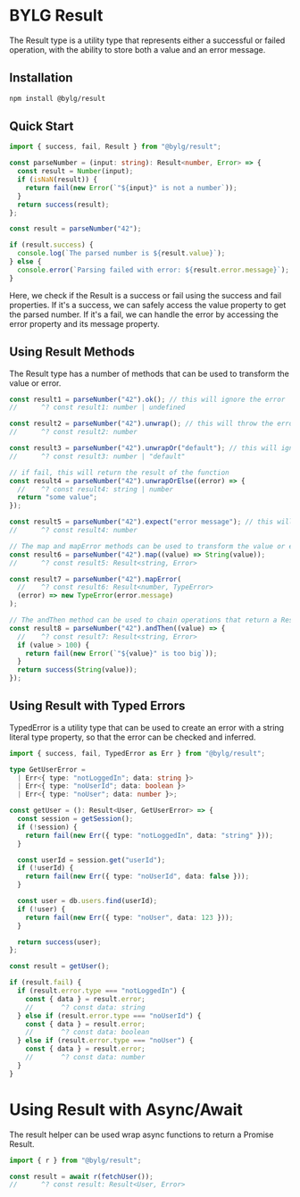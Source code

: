 # BYLG Result

The Result type is a utility type that represents either a successful or failed operation, with the ability to store both a value and an error message.

## Installation

```sh
npm install @bylg/result
```

## Quick Start

```ts
import { success, fail, Result } from "@bylg/result";

const parseNumber = (input: string): Result<number, Error> => {
  const result = Number(input);
  if (isNaN(result)) {
    return fail(new Error(`"${input}" is not a number`));
  }
  return success(result);
};

const result = parseNumber("42");

if (result.success) {
  console.log(`The parsed number is ${result.value}`);
} else {
  console.error(`Parsing failed with error: ${result.error.message}`);
}
```

Here, we check if the Result is a success or fail using the success and fail properties. If it's a success, we can safely access the value property to get the parsed number. If it's a fail, we can handle the error by accessing the error property and its message property.

## Using Result Methods

The Result type has a number of methods that can be used to transform the value or error.

```ts
const result1 = parseNumber("42").ok(); // this will ignore the error
//      ^? const result1: number | undefined

const result2 = parseNumber("42").unwrap(); // this will throw the error
//      ^? const result2: number

const result3 = parseNumber("42").unwrapOr("default"); // this will ignore the error and return the "default"
//      ^? const result3: number | "default"

// if fail, this will return the result of the function
const result4 = parseNumber("42").unwrapOrElse((error) => {
  //    ^? const result4: string | number
  return "some value";
});

const result5 = parseNumber("42").expect("error message"); // this will throw the error with the error message
//      ^? const result4: number

// The map and mapError methods can be used to transform the value or error.
const result6 = parseNumber("42").map((value) => String(value));
//      ^? const result5: Result<string, Error>

const result7 = parseNumber("42").mapError(
  //    ^? const result6: Result<number, TypeError>
  (error) => new TypeError(error.message)
);

// The andThen method can be used to chain operations that return a Result.
const result8 = parseNumber("42").andThen((value) => {
  //    ^? const result7: Result<string, Error>
  if (value > 100) {
    return fail(new Error(`"${value}" is too big`));
  }
  return success(String(value));
});
```

## Using Result with Typed Errors

TypedError is a utility type that can be used to create an error with a string literal type property, so that the error can be checked and inferred.

```ts
import { success, fail, TypedError as Err } from "@bylg/result";

type GetUserError =
  | Err<{ type: "notLoggedIn"; data: string }>
  | Err<{ type: "noUserId"; data: boolean }>
  | Err<{ type: "noUser"; data: number }>;

const getUser = (): Result<User, GetUserError> => {
  const session = getSession();
  if (!session) {
    return fail(new Err({ type: "notLoggedIn", data: "string" }));
  }

  const userId = session.get("userId");
  if (!userId) {
    return fail(new Err({ type: "noUserId", data: false }));
  }

  const user = db.users.find(userId);
  if (!user) {
    return fail(new Err({ type: "noUser", data: 123 }));
  }

  return success(user);
};

const result = getUser();

if (result.fail) {
  if (result.error.type === "notLoggedIn") {
    const { data } = result.error;
    //       ^? const data: string
  } else if (result.error.type === "noUserId") {
    const { data } = result.error;
    //       ^? const data: boolean
  } else if (result.error.type === "noUser") {
    const { data } = result.error;
    //       ^? const data: number
  }
}
```

# Using Result with Async/Await

The result helper can be used wrap async functions to return a Promise Result.

```ts
import { r } from "@bylg/result";

const result = await r(fetchUser());
//      ^? const result: Result<User, Error>
```
